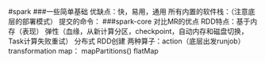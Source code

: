 #spark
###一些简单基础
优缺点：快，易用，通用
所有内置的软件栈：（注意底层的部署模式）
提交的命令：
###spark-core
对比MR的优点
RDD特点：基于内存（表现） 弹性（血缘，从新计算分区，checkpoint，自动内存和磁盘切换，Task计算失败重试） 分布式 
RDD创建
两种算子：action（底层出发runjob） transformation
map：
mapPartitions()
flatMap
